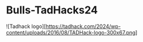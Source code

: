 # Bulls-TadHacks24
![Tadhack logo][https://tadhack.com/2024/wp-content/uploads/2016/08/TADHack-logo-300x67.png]

